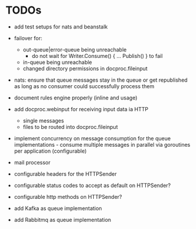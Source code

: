 # TODOs

* add test setups for nats and beanstalk

* failover for:
  - out-queue|error-queue being unreachable
    - do not wait for Writer.Consume() { ... Publish() } to fail
  - in-queue being unreachable
  - changed directory permissions in docproc.fileinput

* nats: ensure that queue messages stay in the queue or get republished as
  long as no consumer could successfully process them

* document rules engine properly (inline and usage)

* add docproc.webinput for receiving input data ia HTTP
  * single messages
  * files to be routed into docproc.fileinput

* implement concurrency on message consumption for the queue implementations -
  consume multiple messages in parallel via goroutines per application
  (configurable)

* mail processor
* configurable headers for the HTTPSender

* configurable status codes to accept as default on HTTPSender?
* configurable http methods on HTTPSender?

* add Kafka as queue implementation
* add Rabbitmq as queue implementation
